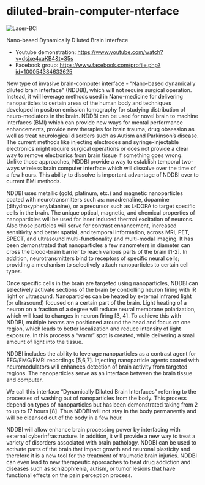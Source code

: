 # diluted-brain-computer-nterface
![Laser-BCI](https://github.com/testpilot0/diluted-brain-computer-nterface/assets/43688445/4d430b2f-1200-40b2-9a7f-288cb8f2187e)

Nano-based Dynamically Diluted Brain Interface 
   - Youtube demonstration: https://www.youtube.com/watch?v=dsjxe4xaKB4&t=35s
   - Facebook group: https://www.facebook.com/profile.php?id=100054384633625

New type of invasive brain-computer interface - "Nano-based dynamically diluted brain interface" (NDDBI), which will not require surgical operation. Instead, it will leverage methods used in Nano-medicine for delivering nanoparticles to certain areas of the human body and techniques developed in positron emission tomography for studying distribution of neuro-mediators in the brain. NDDBI can be used for novel brain to machine interfaces (BMI) which can provide new ways for mental performance enhancements, provide new therapies for brain trauma, drug obsession as well as treat neurological disorders such as Autism and Parkinson’s disease. The current methods like injecting electrodes and syringe-injectable electronics might require surgical operations or does not provide a clear way to remove electronics from brain tissue if something goes wrong. Unlike those approaches, NDDBI provide a way to establish temporal two-ways wireless brain computer interface which will dissolve over the time of a few hours. This ability to dissolve is important advantage of NDDBI over to current BMI methods.

NDDBI uses metallic (gold, platinum, etc.) and magnetic nanoparticles coated with neurotransmitters such as: noradrenaline, dopamine (dihydroxyphenylalanine), or a precursor such as L-DOPA to target specific cells in the brain. The unique optical, magnetic, and chemical properties of nanoparticles will be used for laser induced thermal excitation of neurons. Also those particles will serve for contrast enhancement, increased sensitivity and better spatial, and temporal information, across MRI, PET, SPECT, and ultrasound multi-functionality and multi-modal imaging. It has been demonstrated that nanoparticles a few nanometers in diameter can cross the blood-brain barrier to reach various parts of the brain [1-2]. In addition, neurotransmitters bind to receptors of specific neural cells; providing a mechanism to selectively attach nanoparticles to certain cell types.

Once specific cells in the brain are targeted using nanoparticles, NDDBI can selectively activate sections of the brain by controlling neuron firing with IR light or ultrasound. Nanoparticles can be heated by external infrared light (or ultrasound) focused on a certain part of the brain. Light heating of a neuron on a fraction of a degree will reduce neural membrane polarization, which will lead to changes in neuron firing [3, 4]. To achieve this with NDDBI, multiple beams are positioned around the head and focus on one region, which leads to better localization and reduce intensity of light exposure. In this process a “warm” spot is created, while delivering a small amount of light into the tissue.

NDDBI includes the ability to leverage nanoparticles as a contrast agent for EEG/EMG/FMRI recordings [5,6,7]. Injecting nanoparticle agents coated with neuromodulators will enhances detection of brain activity from targeted regions. The nanoparticles serve as an interface between the brain tissue and computer.  

We call this interface “Dynamically Diluted Brain Interfaces” referring to the processes of washing out of nanoparticles from the body. This process depend on types of nanoparticles but has been demonstrated taking from 2 to up to 17 hours [8]. Thus NDDBI will not stay in the body permanently and will be cleansed out of the body in a few hour.

NDDBI will allow enhance brain processing power by interfacing with external cyberinfrastructure.  In addition, it will provide a new way to treat a variety of disorders associated with brain pathology. NDDBI can be used to activate parts of the brain that impact growth and neuronal plasticity and therefore it is a new tool for the treatment of traumatic brain injuries. NDDBI can even lead to new therapeutic approaches to treat drug addiction and diseases such as schizophrenia, autism, or tumor lesions that have functional effects on the pain perception process. 
